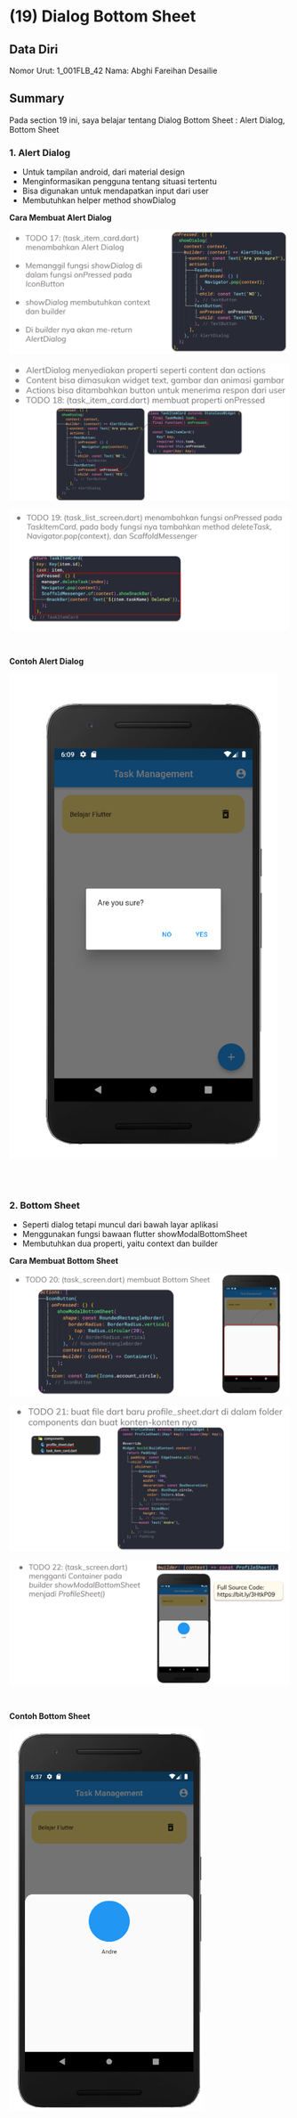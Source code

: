 # (19) Dialog Bottom Sheet

## Data Diri

Nomor Urut: 1_001FLB_42
Nama: Abghi Fareihan Desailie

## Summary

Pada section 19 ini, saya belajar tentang Dialog Bottom Sheet : Alert Dialog, Bottom Sheet

### 1. Alert Dialog

- Untuk tampilan android, dari material design
- Menginformasikan pengguna tentang situasi tertentu
- Bisa digunakan untuk mendapatkan input dari user
- Membutuhkan helper method showDialog

**Cara Membuat Alert Dialog**

![Test](screenshots/ss_alert_1.png)

![Test](screenshots/ss_alert_2.png)

![Test](screenshots/ss_alert_3.png)

<br>

**Contoh Alert Dialog**

![Test](screenshots/ss_alertdialog.png)

<br>
<br>

### 2. Bottom Sheet

- Seperti dialog tetapi muncul dari bawah layar aplikasi
- Menggunakan fungsi bawaan flutter showModalBottomSheet
- Membutuhkan dua properti, yaitu context dan builder

**Cara Membuat Bottom Sheet**

![Test](screenshots/ss_sheet_1.png)

![Test](screenshots/ss_sheet_2.png)

![Test](screenshots/ss_sheet_3.png)

<br>

**Contoh Bottom Sheet**

![Test](screenshots/ss_bottomsheet.png)

